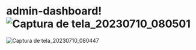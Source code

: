 # admin-dashboard!![Captura de tela_20230710_080501](https://github.com/GuilhermeHGouvea/admin-dashboard/assets/136931617/6fd82acc-b4e7-4d29-9d28-f897b36a21bb)
![Captura de tela_20230710_080447](https://github.com/GuilhermeHGouvea/admin-dashboard/assets/136931617/b79c9cb6-5047-40d0-bc0c-d52d438f1cd1)
